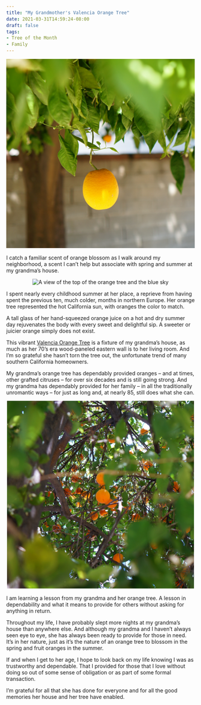 ```yaml
---
title: "My Grandmother's Valencia Orange Tree"
date: 2021-03-31T14:59:24-08:00
draft: false
tags:
- Tree of the Month
- Family
---
```


<p align="center"><img src="/images/orange_tree_single.jpg" alt="A single orange dangling from its stem" width="1000"></p>

I catch a familiar scent of orange blossom as I walk around my neighborhood, a scent I can’t help but associate with spring and summer at my grandma’s house.

<p align="center"><img src="/images/orange_tree_sky.jpg" alt="A view of the top of the orange tree and the blue sky" width="500"></p>

I spent nearly every childhood summer at her place, a reprieve from having spent the previous ten, much colder, months in northern Europe. Her orange tree represented the hot California sun, with oranges the color to match. 

A tall glass of her hand-squeezed orange juice on a hot and dry summer day rejuvenates the body with every sweet and delightful sip. A sweeter or juicier orange simply does not exist.

This vibrant [Valencia Orange Tree](https://en.wikipedia.org/wiki/Valencia_orange) is a fixture of my grandma’s house, as much as her 70’s era wood-paneled eastern wall is to her living room. And I’m so grateful she hasn’t torn the tree out, the unfortunate trend of many southern California homeowners.

My grandma’s orange tree has dependably provided oranges – and at times, other grafted citruses – for over six decades and is still going strong. And my grandma has dependably provided for her family – in all the traditionally unromantic ways – for just as long and, at nearly 85, still does what she can.

<p align="center"><img src="/images/orange_tree_inside.jpg" alt="A view of the inside of the orange tree" width="500"></p>

I am learning a lesson from my grandma and her orange tree. A lesson in dependability and what it means to provide for others without asking for anything in return. 

Throughout my life, I have probably slept more nights at my grandma’s house than anywhere else. And although my grandma and I haven’t always seen eye to eye, she has always been ready to provide for those in need. It’s in her nature, just as it’s the nature of an orange tree to blossom in the spring and fruit oranges in the summer. 

If and when I get to her age, I hope to look back on my life knowing I was as trustworthy and dependable. That I provided for those that I love without doing so out of some sense of obligation or as part of some formal transaction.

I’m grateful for all that she has done for everyone and for all the good memories her house and her tree have enabled.